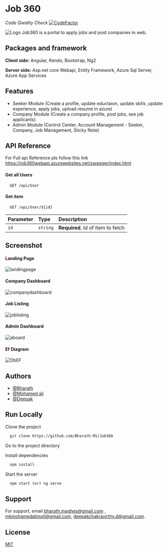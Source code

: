 # Job 360


*Code Qwality Check*
[![CodeFactor](https://www.codefactor.io/repository/github/deepakchakravarthy/job360/badge)](https://www.codefactor.io/repository/github/deepakchakravarthy/job360)




![Logo](https://job360store.blob.core.windows.net/file-container/MicrosoftTeams-image.png)
Job360 is a portal to apply jobs and post companies in web.


## Packages and framework

**Client side:** Angular, Kendo, Bootstrap, Ng2

**Server side:** Asp.net core Webapi, Entity Framework, Azure Sql Server, Azure App Services


## Features

- Seeker Module (Create a profile, update eductaion, update skills ,update experience, apply jobs, upload resume in azure)
- Company Module (Create a company profile, post jobs, see job applicants)
- Admin Module (Control Center, Account Management - Seeker, Company, Job Management, Sticky Note)


## API Reference
For Full api Reference pls follow this link https://job360webapi.azurewebsites.net/swagger/index.html
#### Get all Users

```http
  GET /api/User

```

#### Get item

```http
  GET /api/User/${id}
```

| Parameter | Type     | Description                       |
| :-------- | :------- | :-------------------------------- |
| `id`      | `string` | **Required**. Id of item to fetch |




## Screenshot

#### Landing Page
![landingpage](https://job360store.blob.core.windows.net/file-container/homepage)

#### Company Dashboard
![companydashboard](https://job360store.blob.core.windows.net/file-container/companydashboard)


#### Job Listing
![joblisting](https://job360store.blob.core.windows.net/file-container/seekerdashboard)


#### Admin Dashboard
![aboard](https://job360store.blob.core.windows.net/file-container/admin%20dashboard.png)



#### Ef Diagram
![DbEF](https://job360store.blob.core.windows.net/file-container/Ef%20diagram.png
)

## Authors

- [@Bharath](https://github.com/Bharath-M1)
- [@Mohamed ali](https://github.com/moli-debugger)
- [@Deepak](https://github.com/DeepakChakravarthy)


## Run Locally

Clone the project

```bash
  git clone https://github.com/Bharath-M1/Job360
```

Go to the project directory


Install dependencies

```bash
  npm install
```

Start the server

```bash
  npm start (or) ng serve
```


## Support

For support, email bharath.maghes@gmail.com , mkmohamedalimoli@gmail.com, deepakchakravirthy.d@gmail.com.


## License

[MIT](https://choosealicense.com/licenses/mit/)

